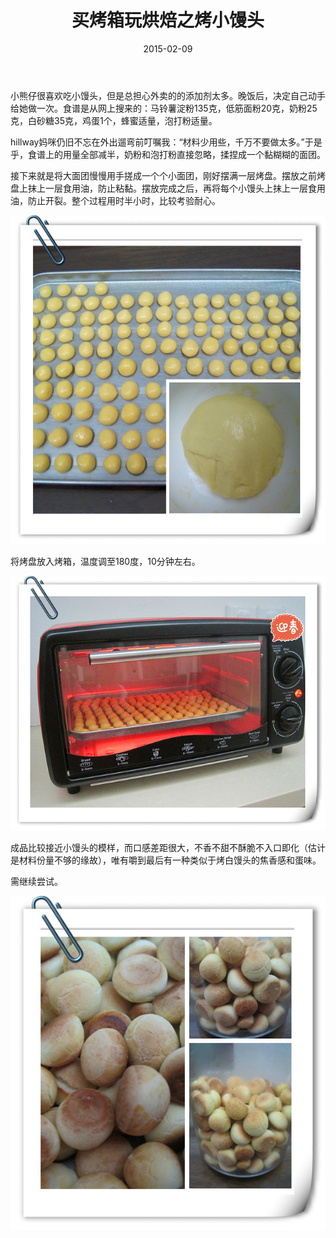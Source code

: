 ﻿---
title: "买烤箱玩烘焙之烤小馒头"
date: 2015-02-09
categories: 
  - "health"
tags: 
  - "烘焙"
---

小熊仔很喜欢吃小馒头，但是总担心外卖的的添加剂太多。晚饭后，决定自己动手给她做一次。食谱是从网上搜来的：马铃薯淀粉135克，低筋面粉20克，奶粉25克，白砂糖35克，鸡蛋1个，蜂蜜适量，泡打粉适量。

hillway妈咪仍旧不忘在外出遛弯前叮嘱我：“材料少用些，千万不要做太多。”于是乎，食谱上的用量全部减半，奶粉和泡打粉直接忽略，揉捏成一个黏糊糊的面团。

接下来就是将大面团慢慢用手搓成一个个小面团，刚好摆满一层烤盘。摆放之前烤盘上抹上一层食用油，防止粘黏。摆放完成之后，再将每个小馒头上抹上一层食用油，防止开裂。整个过程用时半小时，比较考验耐心。

![IMG_0289_副本](/images/16285954019_77e29e6385_z.jpg)

将烤盘放入烤箱，温度调至180度，10分钟左右。

![IMG_0292_副本](/images/16284777070_1af933df86_z.jpg)

成品比较接近小馒头的模样，而口感差距很大，不香不甜不酥脆不入口即化（估计是材料份量不够的缘故），唯有嚼到最后有一种类似于烤白馒头的焦香感和蛋味。

需继续尝试。

![IMG_0296_副本](/images/16446200306_1370a61f00_z.jpg)
